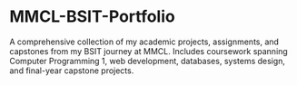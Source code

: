 # MMCL-BSIT-Portfolio
A comprehensive collection of my academic projects, assignments, and capstones from my BSIT journey at MMCL. Includes coursework spanning Computer Programming 1, web development, databases, systems design, and final-year capstone projects.
